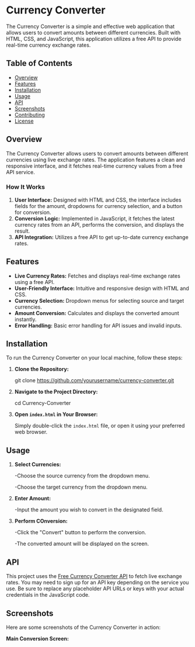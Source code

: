 # Currency Converter

The Currency Converter is a simple and effective web application that allows users to convert amounts between different currencies. Built with HTML, CSS, and JavaScript, this application utilizes a free API to provide real-time currency exchange rates.

## Table of Contents

- [Overview](#overview)
- [Features](#features)
- [Installation](#installation)
- [Usage](#usage)
- [API](#api)
- [Screenshots](#screenshots)
- [Contributing](#contributing)
- [License](#license)

## Overview

The Currency Converter allows users to convert amounts between different currencies using live exchange rates. The application features a clean and responsive interface, and it fetches real-time currency values from a free API service.

### How It Works

1. **User Interface:** Designed with HTML and CSS, the interface includes fields for the amount, dropdowns for currency selection, and a button for conversion.
2. **Conversion Logic:** Implemented in JavaScript, it fetches the latest currency rates from an API, performs the conversion, and displays the result.
3. **API Integration:** Utilizes a free API to get up-to-date currency exchange rates.

## Features

- **Live Currency Rates:** Fetches and displays real-time exchange rates using a free API.
- **User-Friendly Interface:** Intuitive and responsive design with HTML and CSS.
- **Currency Selection:** Dropdown menus for selecting source and target currencies.
- **Amount Conversion:** Calculates and displays the converted amount instantly.
- **Error Handling:** Basic error handling for API issues and invalid inputs.

## Installation

To run the Currency Converter on your local machine, follow these steps:

1. **Clone the Repository:**

   git clone https://github.com/yourusername/currency-converter.git

2. **Navigate to the Project Directory:**

   cd Currency-Converter

3. **Open `index.html` in Your Browser:**

   Simply double-click the `index.html` file, or open it using your preferred web browser.

## Usage

1. **Select Currencies:**

   -Choose the source currency from the dropdown menu.

   -Choose the target currency from the dropdown menu.

2. **Enter Amount:**

   -Input the amount you wish to convert in the designated field.

3. **Perform COnversion:**

   -Click the "Convert" button to perform the conversion.

   -The converted amount will be displayed on the screen.

## API

This project uses the [Free Currency Converter API](https://www.exchangerate-api.com/docs/free) to fetch live exchange rates. You may need to sign up for an API key depending on the service you use. Be sure to replace any placeholder API URLs or keys with your actual credentials in the JavaScript code.

## Screenshots

Here are some screenshots of the Currency Converter in action:

**Main Conversion Screen:**

